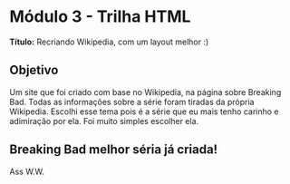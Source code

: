 # Módulo 3 - Trilha HTML

**Título:** Recriando Wikipedia, com um layout melhor :)

## Objetivo
Um site que foi criado com base no Wikipedia, na página sobre Breaking Bad. 
Todas as informações sobre a série foram tiradas da própria Wikipedia.
Escolhi esse tema pois é a série que eu mais tenho carinho e adimiração por ela. Foi muito simples escolher ela.


## Breaking Bad melhor séria já criada!






Ass W.W.